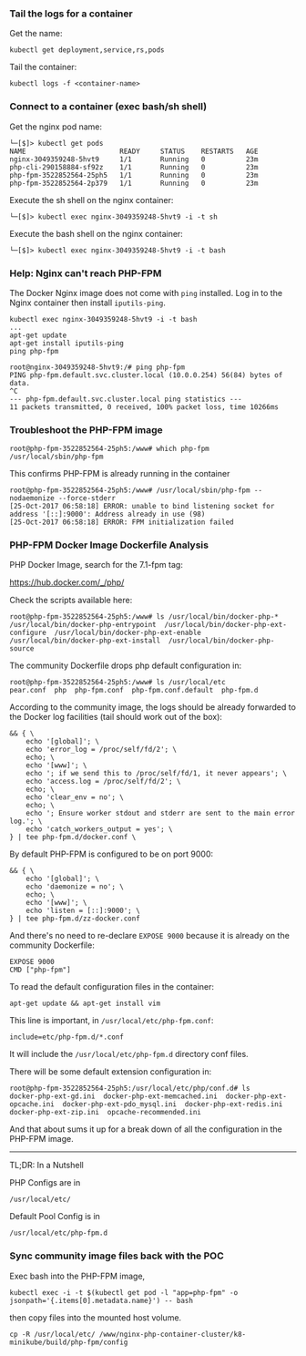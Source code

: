 
### Tail the logs for a container

Get the name:

    kubectl get deployment,service,rs,pods

Tail the container:

    kubectl logs -f <container-name>

### Connect to a container (exec bash/sh shell)

Get the nginx pod name:

    └─[$]> kubectl get pods
    NAME                       READY     STATUS    RESTARTS   AGE
    nginx-3049359248-5hvt9     1/1       Running   0          23m
    php-cli-290158884-sf92z    1/1       Running   0          23m
    php-fpm-3522852564-25ph5   1/1       Running   0          23m
    php-fpm-3522852564-2p379   1/1       Running   0          23m

Execute the sh shell on the nginx container:

    └─[$]> kubectl exec nginx-3049359248-5hvt9 -i -t sh

Execute the bash shell on the nginx container:

    └─[$]> kubectl exec nginx-3049359248-5hvt9 -i -t bash

### Help: Nginx can't reach PHP-FPM

The Docker Nginx image does not come with `ping` installed. Log in to the Nginx
container then install `iputils-ping`.

    kubectl exec nginx-3049359248-5hvt9 -i -t bash
    ...
    apt-get update
    apt-get install iputils-ping
    ping php-fpm
        
    root@nginx-3049359248-5hvt9:/# ping php-fpm
    PING php-fpm.default.svc.cluster.local (10.0.0.254) 56(84) bytes of data.
    ^C
    --- php-fpm.default.svc.cluster.local ping statistics ---
    11 packets transmitted, 0 received, 100% packet loss, time 10266ms

### Troubleshoot the PHP-FPM image

    root@php-fpm-3522852564-25ph5:/www# which php-fpm
    /usr/local/sbin/php-fpm

This confirms PHP-FPM is already running in the container

    root@php-fpm-3522852564-25ph5:/www# /usr/local/sbin/php-fpm --nodaemonize --force-stderr
    [25-Oct-2017 06:58:18] ERROR: unable to bind listening socket for address '[::]:9000': Address already in use (98)
    [25-Oct-2017 06:58:18] ERROR: FPM initialization failed

### PHP-FPM Docker Image Dockerfile Analysis

PHP Docker Image, search for the 7.1-fpm tag:

https://hub.docker.com/_/php/

Check the scripts available here:

    root@php-fpm-3522852564-25ph5:/www# ls /usr/local/bin/docker-php-*
    /usr/local/bin/docker-php-entrypoint  /usr/local/bin/docker-php-ext-configure  /usr/local/bin/docker-php-ext-enable  /usr/local/bin/docker-php-ext-install  /usr/local/bin/docker-php-source

The community Dockerfile drops php default configuration in:

    root@php-fpm-3522852564-25ph5:/www# ls /usr/local/etc
    pear.conf  php	php-fpm.conf  php-fpm.conf.default  php-fpm.d

According to the community image, the logs should be already forwarded to the
Docker log facilities (tail should work out of the box):

	&& { \
		echo '[global]'; \
		echo 'error_log = /proc/self/fd/2'; \
		echo; \
		echo '[www]'; \
		echo '; if we send this to /proc/self/fd/1, it never appears'; \
		echo 'access.log = /proc/self/fd/2'; \
		echo; \
		echo 'clear_env = no'; \
		echo; \
		echo '; Ensure worker stdout and stderr are sent to the main error log.'; \
		echo 'catch_workers_output = yes'; \
	} | tee php-fpm.d/docker.conf \

By default PHP-FPM is configured to be on port 9000:

	&& { \
		echo '[global]'; \
		echo 'daemonize = no'; \
		echo; \
		echo '[www]'; \
		echo 'listen = [::]:9000'; \
	} | tee php-fpm.d/zz-docker.conf

And there's no need to re-declare `EXPOSE 9000` because it is already on the
community Dockerfile:

    EXPOSE 9000
    CMD ["php-fpm"]

To read the default configuration files in the container:

    apt-get update && apt-get install vim

This line is important, in `/usr/local/etc/php-fpm.conf`:

    include=etc/php-fpm.d/*.conf

It will include the `/usr/local/etc/php-fpm.d` directory conf files.

There will be some default extension configuration in:

    root@php-fpm-3522852564-25ph5:/usr/local/etc/php/conf.d# ls
    docker-php-ext-gd.ini  docker-php-ext-memcached.ini  docker-php-ext-opcache.ini  docker-php-ext-pdo_mysql.ini  docker-php-ext-redis.ini  docker-php-ext-zip.ini  opcache-recommended.ini

And that about sums it up for a break down of all the configuration in the
PHP-FPM image.

---

TL;DR: In a Nutshell

PHP Configs are in

    /usr/local/etc/

Default Pool Config is in

    /usr/local/etc/php-fpm.d

### Sync community image files back with the POC

Exec bash into the PHP-FPM image,

    kubectl exec -i -t $(kubectl get pod -l "app=php-fpm" -o jsonpath='{.items[0].metadata.name}') -- bash

then copy files into the mounted host volume.

    cp -R /usr/local/etc/ /www/nginx-php-container-cluster/k8-minikube/build/php-fpm/config

